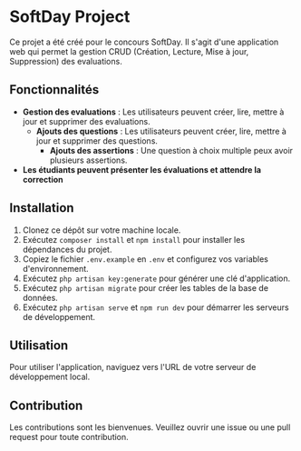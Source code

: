 # SoftDay Project

Ce projet a été créé pour le concours SoftDay. Il s'agit d'une application web qui permet la gestion CRUD (Création, Lecture, Mise à jour, Suppression) des evaluations.

## Fonctionnalités

- **Gestion des evaluations** : Les utilisateurs peuvent créer, lire, mettre à jour et supprimer des evaluations.
    - **Ajouts des questions** : Les utilisateurs peuvent créer, lire, mettre à jour et supprimer des questions.
        - **Ajouts des assertions** : Une question à choix multiple peux avoir plusieurs assertions.
- **Les étudiants peuvent présenter les évaluations et attendre la correction**

## Installation

1. Clonez ce dépôt sur votre machine locale.
2. Exécutez `composer install` et `npm install` pour installer les dépendances du projet.
3. Copiez le fichier `.env.example` en `.env` et configurez vos variables d'environnement.
4. Exécutez `php artisan key:generate` pour générer une clé d'application.
5. Exécutez `php artisan migrate` pour créer les tables de la base de données.
6. Exécutez `php artisan serve` et `npm run dev` pour démarrer les serveurs de développement.

## Utilisation

Pour utiliser l'application, naviguez vers l'URL de votre serveur de développement local.

## Contribution

Les contributions sont les bienvenues. Veuillez ouvrir une issue ou une pull request pour toute contribution.
